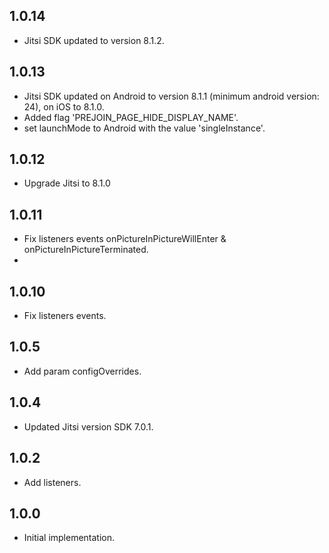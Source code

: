 ## 1.0.14
* Jitsi SDK updated to version 8.1.2.

## 1.0.13
* Jitsi SDK updated on Android to version 8.1.1 (minimum android version: 24), on iOS to 8.1.0.
* Added flag 'PREJOIN_PAGE_HIDE_DISPLAY_NAME'.
* set launchMode to Android with the value 'singleInstance'.

## 1.0.12
* Upgrade Jitsi to 8.1.0

## 1.0.11
* Fix listeners events onPictureInPictureWillEnter & onPictureInPictureTerminated.
* 
## 1.0.10
* Fix listeners events.

## 1.0.5
* Add param configOverrides.

## 1.0.4
* Updated Jitsi version SDK 7.0.1.

## 1.0.2
* Add listeners.

## 1.0.0
* Initial implementation. 